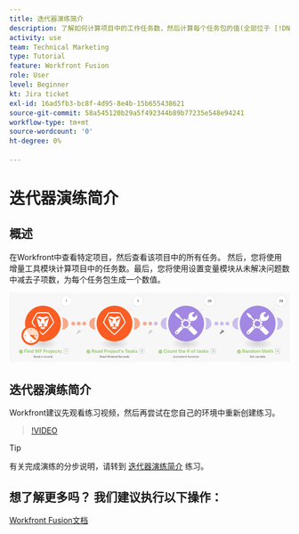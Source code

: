 ```yaml
---
title: 迭代器演练简介
description: 了解如何计算项目中的工作任务数，然后计算每个任务包的值(全部位于 [!DNL Adobe Workfront Fusion].
activity: use
team: Technical Marketing
type: Tutorial
feature: Workfront Fusion
role: User
level: Beginner
kt: Jira ticket
exl-id: 16ad5fb3-bc8f-4d95-8e4b-15b655438621
source-git-commit: 58a545120b29a5f492344b89b77235e548e94241
workflow-type: tm+mt
source-wordcount: '0'
ht-degree: 0%

---
```


# 迭代器演练简介

## 概述

在Workfront中查看特定项目，然后查看该项目中的所有任务。 然后，您将使用增量工具模块计算项目中的任务数。最后，您将使用设置变量模块从未解决问题数中减去子项数，为每个任务包生成一个数值。

![融合场景的图像](assets/iteration-and-aggregation-1.png)

## 迭代器演练简介

Workfront建议先观看练习视频，然后再尝试在您自己的环境中重新创建练习。

>[!VIDEO](https://video.tv.adobe.com/v/335278/?quality=12)

>[!TIP]
>
>有关完成演练的分步说明，请转到 [迭代器演练简介](https://experienceleague.adobe.com/docs/workfront-learn/tutorials-workfront/fusion/exercises/introduction-to-iterators.html?lang=en) 练习。


## 想了解更多吗？ 我们建议执行以下操作：

[Workfront Fusion文档](https://experienceleague.adobe.com/docs/workfront/using/adobe-workfront-fusion/workfront-fusion-2.html?lang=en)
